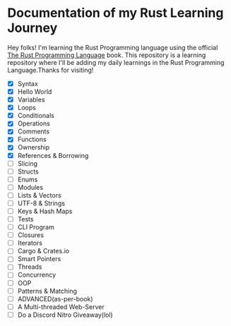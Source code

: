 # Documentation of my Rust Learning Journey
Hey folks! I'm learning the Rust Programming language using the official [The Rust Programming Language](https://doc.rust-lang.org/book/) book.
This repository is a learning repository where I'll be adding my daily learnings in the Rust Programming Language.Thanks for visiting!

- [x] Syntax
- [x] Hello World
- [x] Variables
- [x] Loops
- [x] Conditionals
- [x] Operations
- [x] Comments
- [x] Functions
- [x] Ownership
- [x] References & Borrowing
- [ ] Slicing
- [ ] Structs
- [ ] Enums
- [ ] Modules
- [ ] Lists & Vectors
- [ ] UTF-8 & Strings
- [ ] Keys & Hash Maps
- [ ] Tests
- [ ] CLI Program
- [ ] Closures
- [ ] Iterators
- [ ] Cargo & Crates.io
- [ ] Smart Pointers
- [ ] Threads
- [ ] Concurrency
- [ ] OOP
- [ ] Patterns & Matching
- [ ] ADVANCED(as-per-book)
- [ ] A Multi-threaded Web-Server
- [ ] Do a Discord Nitro Giveaway(lol)
